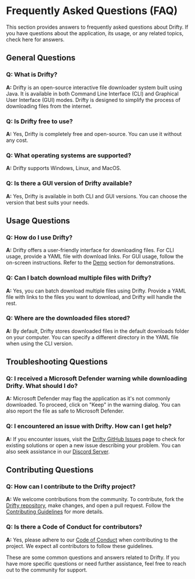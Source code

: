 # Frequently Asked Questions (FAQ)

This section provides answers to frequently asked questions about Drifty. If you have questions about the application, its usage, or any related topics, check here for answers.

## General Questions

### Q: What is Drifty?
**A:** Drifty is an open-source interactive file downloader system built using Java. It is available in both Command Line Interface (CLI) and Graphical User Interface (GUI) modes. Drifty is designed to simplify the process of downloading files from the internet.

### Q: Is Drifty free to use?
**A:** Yes, Drifty is completely free and open-source. You can use it without any cost.

### Q: What operating systems are supported?
**A:** Drifty supports Windows, Linux, and MacOS.

### Q: Is there a GUI version of Drifty available?
**A:** Yes, Drifty is available in both CLI and GUI versions. You can choose the version that best suits your needs.

## Usage Questions

### Q: How do I use Drifty?
**A:** Drifty offers a user-friendly interface for downloading files. For CLI usage, provide a YAML file with download links. For GUI usage, follow the on-screen instructions. Refer to the [Demo](https://saptarshisarkar12.github.io/Drifty/#demo) section for demonstrations.

### Q: Can I batch download multiple files with Drifty?
**A:** Yes, you can batch download multiple files using Drifty. Provide a YAML file with links to the files you want to download, and Drifty will handle the rest.

### Q: Where are the downloaded files stored?
**A:** By default, Drifty stores downloaded files in the default downloads folder on your computer. You can specify a different directory in the YAML file when using the CLI version.

## Troubleshooting Questions

### Q: I received a Microsoft Defender warning while downloading Drifty. What should I do?
**A:** Microsoft Defender may flag the application as it's not commonly downloaded. To proceed, click on "Keep" in the warning dialog. You can also report the file as safe to Microsoft Defender.

### Q: I encountered an issue with Drifty. How can I get help?
**A:** If you encounter issues, visit the [Drifty GitHub Issues](https://github.com/SaptarshiSarkar12/Drifty/issues) page to check for existing solutions or open a new issue describing your problem. You can also seek assistance in our [Discord Server](https://discord.gg/DeT4jXPfkG).

## Contributing Questions

### Q: How can I contribute to the Drifty project?
**A:** We welcome contributions from the community. To contribute, fork the [Drifty repository](https://github.com/SaptarshiSarkar12/Drifty), make changes, and open a pull request. Follow the [Contributing Guidelines](https://github.com/SaptarshiSarkar12/Drifty/blob/master/CONTRIBUTING.md) for more details.

### Q: Is there a Code of Conduct for contributors?
**A:** Yes, please adhere to our [Code of Conduct](https://github.com/SaptarshiSarkar12/Drifty/blob/master/CODE_OF_CONDUCT.md) when contributing to the project. We expect all contributors to follow these guidelines.

These are some common questions and answers related to Drifty. If you have more specific questions or need further assistance, feel free to reach out to the community for support.
 
